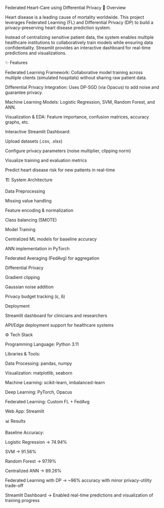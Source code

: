 Federated Heart-Care using Differential Privacy
📌 Overview

Heart disease is a leading cause of mortality worldwide. This project leverages Federated Learning (FL) and Differential Privacy (DP) to build a privacy-preserving heart disease prediction system.

Instead of centralizing sensitive patient data, the system enables multiple healthcare institutions to collaboratively train models while ensuring data confidentiality. Streamlit provides an interactive dashboard for real-time predictions and visualizations.

✨ Features

Federated Learning Framework: Collaborative model training across multiple clients (simulated hospitals) without sharing raw patient data.

Differential Privacy Integration: Uses DP-SGD (via Opacus) to add noise and guarantee privacy.

Machine Learning Models: Logistic Regression, SVM, Random Forest, and ANN.

Visualization & EDA: Feature importance, confusion matrices, accuracy graphs, etc.

Interactive Streamlit Dashboard:

Upload datasets (.csv, .xlsx)

Configure privacy parameters (noise multiplier, clipping norm)

Visualize training and evaluation metrics

Predict heart disease risk for new patients in real-time

🏗️ System Architecture

Data Preprocessing

Missing value handling

Feature encoding & normalization

Class balancing (SMOTE)

Model Training

Centralized ML models for baseline accuracy

ANN implementation in PyTorch

Federated Averaging (FedAvg) for aggregation

Differential Privacy

Gradient clipping

Gaussian noise addition

Privacy budget tracking (ε, δ)

Deployment

Streamlit dashboard for clinicians and researchers

API/Edge deployment support for healthcare systems

⚙️ Tech Stack

Programming Language: Python 3.11

Libraries & Tools:

Data Processing: pandas, numpy

Visualization: matplotlib, seaborn

Machine Learning: scikit-learn, imbalanced-learn

Deep Learning: PyTorch, Opacus

Federated Learning: Custom FL + FedAvg

Web App: Streamlit

📊 Results

Baseline Accuracy:

Logistic Regression → 74.94%

SVM → 91.56%

Random Forest → 97.19%

Centralized ANN → 89.26%

Federated Learning with DP → ~96% accuracy with minor privacy-utility trade-off

Streamlit Dashboard → Enabled real-time predictions and visualization of training progress
